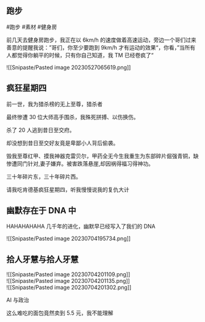 ## 跑步

#跑步 #素材 #健身房

前几天去健身房跑步，我正在以 6km/h 的速度做着高速运动，旁边一个哥们过来善意的提醒我说：”哥们，你至少要跑到 9km/h 才有运动的效果“，你看，”当所有人都觉得你躺平的时候，只有你自己知道，我 TM 已经卷疯了“

![[Snipaste/Pasted image 20230527065619.png]]

## 疯狂星期四

前一世，我为猎杀榜的无上至尊，猎杀者  

最终惨遭 30 位大师高手围杀，我殊死拼搏、以伤换伤。  

杀了 20 人逃到昔日至交府。  

却没想到昔日至交好友竟是卑鄙小人背后偷袭。  

毁我至尊红甲、摸我神器克雷贝尔，甲药全无今生我重生为东部碎片倔强青铜，缺惨遭同门针对,妻子嫌弃。被害跌落悬崖,却因祸得福习得神功。  

三十年碎片东，三十年碎片西。  

请我吃肯德基疯狂星期四，听我慢慢说我的复仇大计

## 幽默存在于 DNA 中

HAHAHAHAHA 几千年的进化，幽默早已经写入了我们的 DNA

![[Snipaste/Pasted image 20230704195734.png]]

## 拾人牙慧与拾人牙慧

![[Snipaste/Pasted image 20230704201109.png]]  
![[Snipaste/Pasted image 20230704201135.png]]  
![[Snipaste/Pasted image 20230704201302.png]]

AI 与政治

这么难吃的面包竟然卖到 5.5 元，我不能理解
